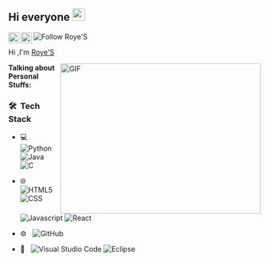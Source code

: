## Hi everyone <img src="https://media.giphy.com/media/hvRJCLFzcasrR4ia7z/giphy.gif" width="25px">
<a href="https://www.linkedin.com/in/Roye/">
  <img align="left" alt="Roye'S LinkedIN" width="22px" src="https://cdn.jsdelivr.net/npm/simple-icons@v3/icons/linkedin.svg" />
</a>
<a href="https://github.com/Roye'S">
  <img align="left" alt="Roye'S Github" width="22px" src="https://cdn.jsdelivr.net/npm/simple-icons@v3/icons/github.svg" />
</a>
<a>
  <img align="left" alt="Follow Roye'S" src="https://img.shields.io/github/followers/Roye'S.svg?style=social&label=Follow&maxAge=2592000" />
</a>

<br />

Hi ,I'm [Roye'S](https://www.linkedin.com/in/Roye'S/)


 <img align="right" alt="GIF" src="https://i.ibb.co/Mg680x6/1-IRGHmi-Gsa16sted-Qv-Ia-Zfw.gif" width="400" height="300" />

**Talking about Personal Stuffs:**

<h3> 🛠 &nbsp;Tech Stack</h3>

- 💻 &nbsp;
  ![Python](https://img.shields.io/badge/-Python-333333?style=flat&logo=python)
  ![Java](https://img.shields.io/badge/-Java-333333?style=flat&logo=Java&logoColor=007396)
  ![C](https://img.shields.io/badge/-C-333333?style=flat&logo=C)

 
- 🌐 &nbsp;
  ![HTML5](https://img.shields.io/badge/-HTML5-333333?style=flat&logo=HTML5)
  ![CSS](https://img.shields.io/badge/-CSS-333333?style=flat&logo=CSS3&logoColor=1572B6)
  ![Javascript](https://img.shields.io/badge/-Javascript-333333?style=flat&logo=javascript)
  ![React](https://img.shields.io/badge/React-20232A?style=for-the-badge&logo=react&logoColor=61DAFB)

- ⚙️ &nbsp;
  ![GitHub](https://img.shields.io/badge/-GitHub-333333?style=flat&logo=github)
  
- 🔧 &nbsp;
  ![Visual Studio Code](https://img.shields.io/badge/-Visual%20Studio%20Code-333333?style=flat&logo=visual-studio-code&logoColor=007ACC)
  ![Eclipse](https://img.shields.io/badge/-Eclipse-333333?style=flat&logo=eclipse-ide&logoColor=2C2255)


<br/>
